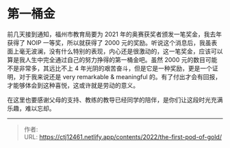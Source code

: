 # 第一桶金


前几天接到通知，福州市教育局要为 2021 年的奥赛获奖者颁发一笔奖金，我去年获得了 NOIP 一等奖，所以就获得了 2000 元的奖励。听说这个消息后，我虽表面上毫无波澜，没有什么特别的表现，内心还是很激动的，这一笔奖金，应该可以算是我人生中完全通过自己的努力挣得的第一桶金吧。虽然 2000 元的数目可能不是非常多，其远比不上 4 年光阴的艰苦奋斗，但是它是一种奖励，更是一个证明，对于我来说还是 very remarkable & meaningful 的。有了付出才会有回报，才能够体会到这种喜悦，这或许就是劳动的意义。

在这里也要感谢父母的支持、教练的教导已经同学的陪伴，是你们让这段时光充满乐趣，难以忘却。


---

> 作者:   
> URL: https://ctj12461.netlify.app/contents/2022/the-first-pod-of-gold/  

